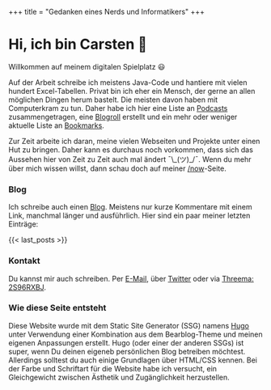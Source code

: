 +++
title = "Gedanken eines Nerds und Informatikers"
+++

# Hi, ich bin Carsten 👋

Willkommen auf meinem digitalen Spielplatz :smiley:

Auf der Arbeit schreibe ich meistens Java-Code und hantiere mit vielen hundert Excel-Tabellen. Privat bin ich eher ein Mensch, der gerne an allen möglichen Dingen herum bastelt. Die meisten davon haben mit Computerkram zu tun. Daher habe ich hier eine Liste an [Podcasts](/podcasts) zusammengetragen, eine [Blogroll](/blogroll) erstellt und ein mehr oder weniger aktuelle Liste an [Bookmarks](/bookmarks).

Zur Zeit arbeite ich daran, meine vielen Webseiten und Projekte unter einen Hut zu bringen. Daher kann es durchaus noch vorkommen, dass sich das Aussehen hier von Zeit zu Zeit auch mal ändert ¯&#92;&#95;(ツ)&#95;/¯. Wenn du mehr über mich wissen willst, dann schau doch auf meiner [/now](/now)-Seite.

### Blog

Ich schreibe auch einen [Blog](/blog). Meistens nur kurze Kommentare mit einem Link, manchmal länger und ausführlich. Hier sind ein paar meiner letzten Einträge:

{{< last_posts >}}

### Kontakt

Du kannst mir auch schreiben. Per [E-Mail](/impressum), über [Twitter](//twitter.com/cblte) oder via [Threema: 2S96RXBJ](//threema.id/2s96rxbj).

### Wie diese Seite entsteht

Diese Website wurde mit dem Static Site Generator (SSG) namens [Hugo](https://gohugo.io) unter Verwendung einer Kombination aus dem Bearblog-Theme und meinen eigenen Anpassungen erstellt. Hugo (oder einer der anderen SSGs) ist super, wenn Du deinen eigeneb persönlichen Blog betreiben möchtest. Allerdings solltest du auch einige Grundlagen über HTML/CSS kennen. Bei der Farbe und Schriftart für die Website habe ich versucht, ein Gleichgewicht zwischen Ästhetik und Zugänglichkeit herzustellen.
